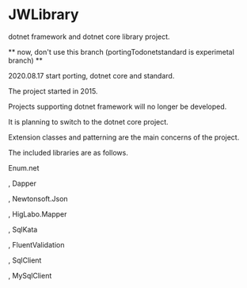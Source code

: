 # JWLibrary
dotnet framework and dotnet core library project.

** now, don't use this branch (portingTodonetstandard is experimetal branch) ** 

2020.08.17 start porting, dotnet core and standard.


The project started in 2015.

Projects supporting dotnet framework will no longer be developed.

It is planning to switch to the dotnet core project.

Extension classes and patterning are the main concerns of the project.

The included libraries are as follows.

Enum.net

, Dapper

, Newtonsoft.Json

, HigLabo.Mapper

, SqlKata

, FluentValidation

, SqlClient

, MySqlClient

